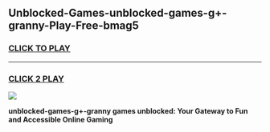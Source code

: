 
## Unblocked-Games-unblocked-games-g+-granny-Play-Free-bmag5
<h3>
<a href="https://premium76.site?title=unblocked-games-g+-granny&ref=22A">CLICK TO PLAY</a></h3>
<hr>

<h3>
<a href="https://premium76.site?title=unblocked-games-g+-granny&ref=22A">CLICK 2 PLAY</a>
  
</h3>

<a href="https://premium76.site?title=unblocked-games-g+-granny&ref=22A"><img src="https://clearcache.store/games.png"></a>


**unblocked-games-g+-granny games unblocked: Your Gateway to Fun and Accessible Online Gaming**
